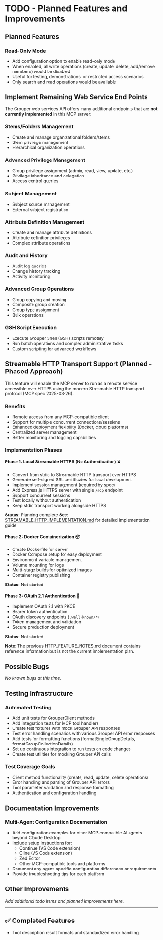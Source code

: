 # TODO - Planned Features and Improvements

## Planned Features

### Read-Only Mode
- Add configuration option to enable read-only mode
- When enabled, all write operations (create, update, delete, add/remove members) would be disabled
- Useful for testing, demonstrations, or restricted access scenarios
- Only search and read operations would be available

## Implement Remaining Web Service End Points

The Grouper web services API offers many additional endpoints that are **not currently implemented** in this MCP server:

### Stems/Folders Management
- Create and manage organizational folders/stems
- Stem privilege management
- Hierarchical organization operations

### Advanced Privilege Management
- Group privilege assignment (admin, read, view, update, etc.)
- Privilege inheritance and delegation
- Access control queries

### Subject Management
- Subject source management
- External subject registration

### Attribute Definition Management
- Create and manage attribute definitions
- Attribute definition privileges
- Complex attribute operations

### Audit and History
- Audit log queries
- Change history tracking
- Activity monitoring

### Advanced Group Operations
- Group copying and moving
- Composite group creation
- Group type assignment
- Bulk operations

### GSH Script Execution
- Execute Grouper Shell (GSH) scripts remotely
- Run batch operations and complex administrative tasks
- Custom scripting for advanced workflows

## Streamable HTTP Transport Support (Planned - Phased Approach)

This feature will enable the MCP server to run as a remote service accessible over HTTPS using the modern Streamable HTTP transport protocol (MCP spec 2025-03-26).

### Benefits
- Remote access from any MCP-compatible client
- Support for multiple concurrent connections/sessions
- Enhanced deployment flexibility (Docker, cloud platforms)
- Centralized server management
- Better monitoring and logging capabilities

### Implementation Phases

#### Phase 1: Local Streamable HTTPS (No Authentication) ⏳
- Convert from stdio to Streamable HTTP transport over HTTPS
- Generate self-signed SSL certificates for local development
- Implement session management (required by spec)
- Add Express.js HTTPS server with single `/mcp` endpoint
- Support concurrent sessions
- Test locally without authentication
- Keep stdio transport working alongside HTTPS

**Status**: Planning complete
**See**: [STREAMABLE_HTTP_IMPLEMENTATION.md](STREAMABLE_HTTP_IMPLEMENTATION.md) for detailed implementation guide

#### Phase 2: Docker Containerization 📦
- Create Dockerfile for server
- Docker Compose setup for easy deployment
- Environment variable management
- Volume mounting for logs
- Multi-stage builds for optimized images
- Container registry publishing

**Status**: Not started

#### Phase 3: OAuth 2.1 Authentication 🔐
- Implement OAuth 2.1 with PKCE
- Bearer token authentication
- OAuth discovery endpoints (`.well-known/*`)
- Token management and validation
- Secure production deployment

**Status**: Not started

**Note**: The previous HTTP_FEATURE_NOTES.md document contains reference information but is not the current implementation plan.

## Possible Bugs

_No known bugs at this time._

## Testing Infrastructure

### Automated Testing
- Add unit tests for GrouperClient methods
- Add integration tests for MCP tool handlers
- Create test fixtures with mock Grouper API responses
- Test error handling scenarios with various Grouper API error responses
- Add tests for formatting functions (formatSingleGroupDetails, formatGroupCollectionDetails)
- Set up continuous integration to run tests on code changes
- Create test utilities for mocking Grouper API calls

### Test Coverage Goals
- Client method functionality (create, read, update, delete operations)
- Error handling and parsing of Grouper API errors
- Tool parameter validation and response formatting
- Authentication and configuration handling

## Documentation Improvements

### Multi-Agent Configuration Documentation
- Add configuration examples for other MCP-compatible AI agents beyond Claude Desktop
- Include setup instructions for:
  - Continue (VS Code extension)
  - Cline (VS Code extension)
  - Zed Editor
  - Other MCP-compatible tools and platforms
- Document any agent-specific configuration differences or requirements
- Provide troubleshooting tips for each platform

## Other Improvements

_Add additional todo items and planned improvements here._

---

## ✅ Completed Features

- Tool description result formats and standardized error handling